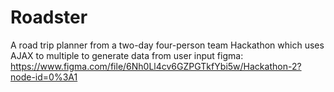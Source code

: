 # Roadster

A road trip planner from a two-day four-person team Hackathon which uses AJAX to multiple to generate data from user input
figma: https://www.figma.com/file/6Nh0Ll4cv6GZPGTkfYbi5w/Hackathon-2?node-id=0%3A1
